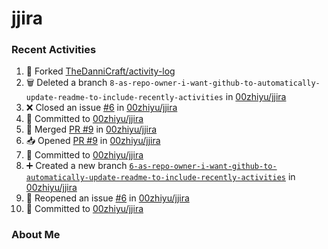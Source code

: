 # jjira

### Recent Activities
<!--START_SECTION:activity-->
1. 🍴 Forked [TheDanniCraft/activity-log](https://github.com/TheDanniCraft/activity-log)
2. 🗑️ Deleted a branch `8-as-repo-owner-i-want-github-to-automatically-update-readme-to-include-recently-activities` in [00zhiyu/jjira](https://github.com/00zhiyu/jjira)
3. ❌ Closed an issue [#6](https://github.com/00zhiyu/jjira/issues/6) in [00zhiyu/jjira](https://github.com/00zhiyu/jjira)
4. 📝 Committed to [00zhiyu/jjira](https://github.com/00zhiyu/jjira/commit/8cc699acd31678b53c790ca006167706e9dfed3b)
5. 🔀 Merged [PR #9](https://github.com/00zhiyu/jjira/pull/9) in [00zhiyu/jjira](https://github.com/00zhiyu/jjira)
6. 📥 Opened [PR #9](https://github.com/00zhiyu/jjira/pull/9) in [00zhiyu/jjira](https://github.com/00zhiyu/jjira)
7. 📝 Committed to [00zhiyu/jjira](https://github.com/00zhiyu/jjira/commit/8cc699acd31678b53c790ca006167706e9dfed3b)
8. ➕ Created a new branch [`6-as-repo-owner-i-want-github-to-automatically-update-readme-to-include-recently-activities`](https://github.com/00zhiyu/jjira/tree/6-as-repo-owner-i-want-github-to-automatically-update-readme-to-include-recently-activities) in [00zhiyu/jjira](https://github.com/00zhiyu/jjira)
9. 🔄 Reopened an issue [#6](https://github.com/00zhiyu/jjira/issues/6) in [00zhiyu/jjira](https://github.com/00zhiyu/jjira)
10. 📝 Committed to [00zhiyu/jjira](https://github.com/00zhiyu/jjira/commit/351815a9c2566b505d53449eba9f384b33ac2d26)
<!--END_SECTION:activity-->

### About Me
<!-- MYLINKS:START -->
<!-- MYLINKS:END-->
